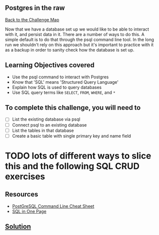 ## Postgres in the raw

[Back to the Challenge Map](0_challenge_map.md)

Now that we have a database set up we would like to be able to interact with it, and persist data in it.  There are a number of ways to do this.  A simple default is to do that through the psql command line tool.  In the long run we shouldn't rely on this approach but it's important to practice with it as a backup in order to sanity check how the database is set up.

## Learning Objectives covered

* Use the psql command to interact with Postgres
* Know that 'SQL' means 'Structured Query Language'
* Explain how SQL is used to query databases
* Use SQL query terms like `SELECT`, `FROM`, `WHERE`, and `*`

## To complete this challenge, you will need to

- [ ] List the existing database via psql
- [ ] Connect psql to an existing database
- [ ] List the tables in that database
- [ ] Create a basic table with single primary key and name field

# TODO lots of different ways to slice this and the following SQL CRUD exercises

## Resources

* [PostGreSQL Command Line Cheat Sheet](http://blog.jasonmeridth.com/posts/postgresql-command-line-cheat-sheet/)
* [SQL in One Page](http://www.cheat-sheets.org/sites/sql.su/)

## [Solution](solutions/04.md)
